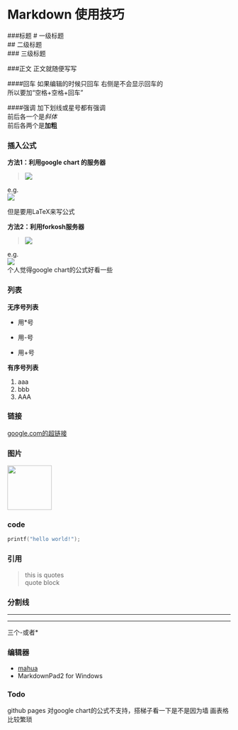 # Markdown 使用技巧 #
###标题
\# 一级标题  
\## 二级标题  
\### 三级标题

###正文
正文就随便写写  
<!--此处是注释-->

####回车
如果编辑的时候只回车
右侧是不会显示回车的  
所以要加“空格+空格+回车”

####强调
加下划线或星号都有强调  
前后各一个是*斜体*  
前后各两个是**加粗**  

### 插入公式 ###
**方法1：利用google chart 的服务器**  
> <p><img src="http://chart.googleapis.com/chart?cht=tx&chl= insert the formula here" style="border:none;"></p>  
e.g.  
<img src="http://chart.googleapis.com/chart?cht=tx&chl=\Large x=\frac{-b\pm\sqrt{b^2-4ac}}{2a}" style="border:none;"> 

但是要用LaTeX来写公式  
  
**方法2：利用forkosh服务器**
> <p><img src="http://www.forkosh.com/mathtex.cgi? insert the formula here"></p>  
e.g.  
<img src="http://www.forkosh.com/mathtex.cgi? \Large x=\frac{-b\pm\sqrt{b^2-4ac}}{2a}">   
个人觉得google chart的公式好看一些

### 列表
**无序号列表**  

* 用*号  
- 用-号
+ 用+号

**有序号列表**

1. aaa
2. bbb
1. AAA

### 链接
[google.com的超链接](www.google,com)

### 图片
<!--![github}](http://clever-cloud.com/assets/img/github-icon.svg "github")-->
<img src="http://clever-cloud.com/assets/img/github-icon.svg" width = "100"/>

### code
```c
printf("hello world!");
```

### 引用  
> this is quotes  
> quote block

### 分割线
---
***
三个-或者*

### 编辑器
+ [mahua](http://mahua.jser.me/)
+ MarkdownPad2 for Windows

### Todo
github pages 对google chart的公式不支持，搭梯子看一下是不是因为墙
画表格比较繁琐
